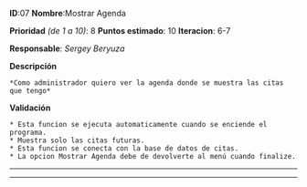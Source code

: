 **ID**:07 **Nombre**:Mostrar Agenda

**Prioridad** *(de 1 a 10)*: 8 **Puntos estimado**: 10 **Iteracion**: 6-7

**Responsable**: *Sergey Beryuza*

**Descripción**

	*Como administrador quiero ver la agenda donde se muestra las citas que tengo*

**Validación**

	* Esta funcion se ejecuta automaticamente cuando se enciende el programa.
	* Muestra solo las citas futuras.
	* Esta funcion se conecta con la base de datos de citas.
	* La opcion Mostrar Agenda debe de devolverte al menú cuando finalize.

---
---


